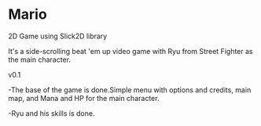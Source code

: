 Mario
=====

2D Game using Slick2D library

It's a side-scrolling beat 'em up video game with Ryu from Street Fighter as the main character. 

v0.1

-The base of the game is done.Simple menu with options and credits, main map, and Mana and HP for the main character.

-Ryu and his skills is done.
